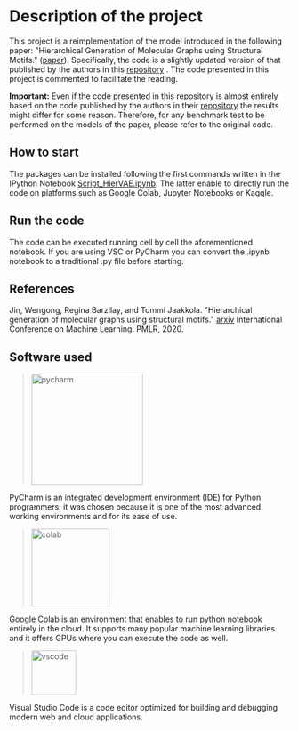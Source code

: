 # Description of the project

This project is a reimplementation of the model introduced in the following paper: "Hierarchical Generation of Molecular Graphs using Structural Motifs." ([paper](https://arxiv.org/pdf/2002.03230.pdf)). Specifically, the code
is a slightly updated version of that published by the authors in
this [repository](https://github.com/wengong-jin/hgraph2graph)
. The code presented in this project is commented to facilitate the reading.

**Important:** Even if the code presented in this repository is almost entirely based on the code published by the
authors in their [repository](https://github.com/wengong-jin/hgraph2graph) the results might differ for some
reason. Therefore, for any benchmark test to be performed on the models of the paper, please refer to the original code.

## How to start

The packages can be installed following the first commands written in the IPython Notebook [Script_HierVAE.ipynb](https://github.com/EdoardoGruppi/Drug_Design_Models/blob/main/hgraph2graph-master/Script_HierVAE.ipynb). The latter enable to directly run the code on platforms such as Google Colab, Jupyter Notebooks or Kaggle.

## Run the code

The code can be executed running cell by cell the aforementioned notebook. If you are using VSC or PyCharm you can convert the .ipynb notebook to a traditional .py file before starting.

## References

Jin, Wengong, Regina Barzilay, and Tommi Jaakkola. "Hierarchical generation of molecular graphs using structural motifs." [arxiv](https://arxiv.org/pdf/2002.03230.pdf) International Conference on Machine Learning. PMLR, 2020.

## Software used

> <img src="https://financesonline.com/uploads/2019/08/PyCharm_Logo1.png" width="200" alt="pycharm">

PyCharm is an integrated development environment (IDE) for Python programmers: it was chosen because it is one of the
most advanced working environments and for its ease of use.

> <img src="https://cdn-images-1.medium.com/max/1200/1*Lad06lrjlU9UZgSTHUoyfA.png" width="140" alt="colab">

Google Colab is an environment that enables to run python notebook entirely in the cloud. It supports many popular
machine learning libraries and it offers GPUs where you can execute the code as well.

> <img src="https://user-images.githubusercontent.com/674621/71187801-14e60a80-2280-11ea-94c9-e56576f76baf.png" width="80" alt="vscode">

Visual Studio Code is a code editor optimized for building and debugging modern web and cloud applications.

